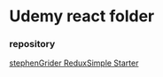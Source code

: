 # Udemy react folder

### repository 

[stephenGrider ReduxSimple Starter](https://github.com/StephenGrider/ReduxSimpleStarter)

